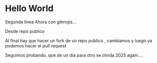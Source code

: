 # Hello World
Segunda linea
Ahora con gitmojis...


Desde repo publico

Al final hay que hacer un fork de un repo publico
, cambiamos y luego ya podemos hacer el pull request

Seguimos probando, que de un dia para otro se olvida
2025 again....

